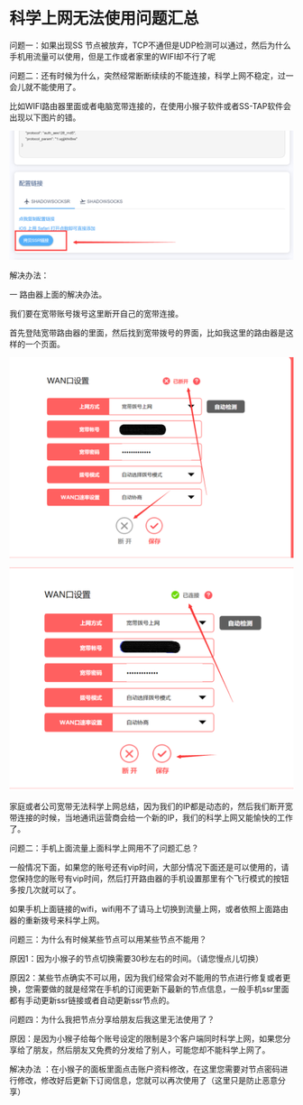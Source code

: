 # 科学上网无法使用问题汇总

问题一：如果出现SS 节点被放弃，TCP不通但是UDP检测可以通过，然后为什么手机用流量可以使用，但是工作或者家里的WIFI却不行了呢

问题二：还有时候为什么，突然经常断断续续的不能连接，科学上网不稳定，过一会儿就不能使用了。

比如WIFI路由器里面或者电脑宽带连接的，在使用小猴子软件或者SS-TAP软件会出现以下图片的错。

![&#x539F;&#x56E0;&#x662F;&#x56E0;&#x4E3A;GFW\(&#x56FD;&#x5BB6;&#x9632;&#x706B;&#x5899;&#x5BF9;&#x60A8;&#x7684;ip&#x8FDB;&#x884C;&#x4E86;&#x9650;&#x5236;&#x6D77;&#x5916;TCP&#x7684;&#x8BBF;&#x95EE;&#xFF09;&#xFF0C;&#x5728;&#x8FD9;&#x4E2A;&#x60C5;&#x51B5;&#x4E0B;&#x9762;&#x662F;&#x65E0;&#x6CD5;&#x79D1;&#x5B66;&#x4E0A;&#x7F51;&#x7684;&#x3002;](.gitbook/assets/image%20%287%29.png)

解决办法：

一 路由器上面的解决办法。

我们要在宽带账号拨号这里断开自己的宽带连接。

首先登陆宽带路由器的里面，然后找到宽带拨号的界面，比如我这里的路由器是这样的一个页面。  


![](.gitbook/assets/tim-tu-pian-201905270258281.png)

![](.gitbook/assets/tim-tu-pian-201905270258321.png)

家庭或者公司宽带无法科学上网总结，因为我们的IP都是动态的，然后我们断开宽带连接的时候，当地通讯运营商会给一个新的IP，我们的科学上网又能愉快的工作了。

问题二：手机上面流量上面科学上网用不了问题汇总？

一般情况下面，如果您的账号还有vip时间，大部分情况下面还是可以使用的，请您保持您的账号有vip时间，然后打开路由器的手机设置那里有个飞行模式的按钮多按几次就可以了。

如果手机上面链接的wifi，wifi用不了请马上切换到流量上网，或者依照上面路由器的重新拨号来科学上网。

问题三：为什么有时候某些节点可以用某些节点不能用？

原因1：因为小猴子的节点切换需要30秒左右的时间。（请您慢点儿切换）

原因2：某些节点确实不可以用，因为我们经常会对不能用的节点进行修复或者更换，您需要做的就是经常在手机的订阅更新下最新的节点信息，一般手机ssr里面都有手动更新ssr链接或者自动更新ssr节点的。

问题四：为什么我把节点分享给朋友后我这里无法使用了？

原因：是因为小猴子给每个账号设定的限制是3个客户端同时科学上网，如果您分享给了朋友，然后朋友又免费的分发给了别人，可能您却不能科学上网了。

解决办法 ：在小猴子的面板里面点击账户资料修改，在这里您需要对节点密码进行修改，修改好后更新下订阅信息，您就可以再次使用了（这里只是防止恶意分享）

